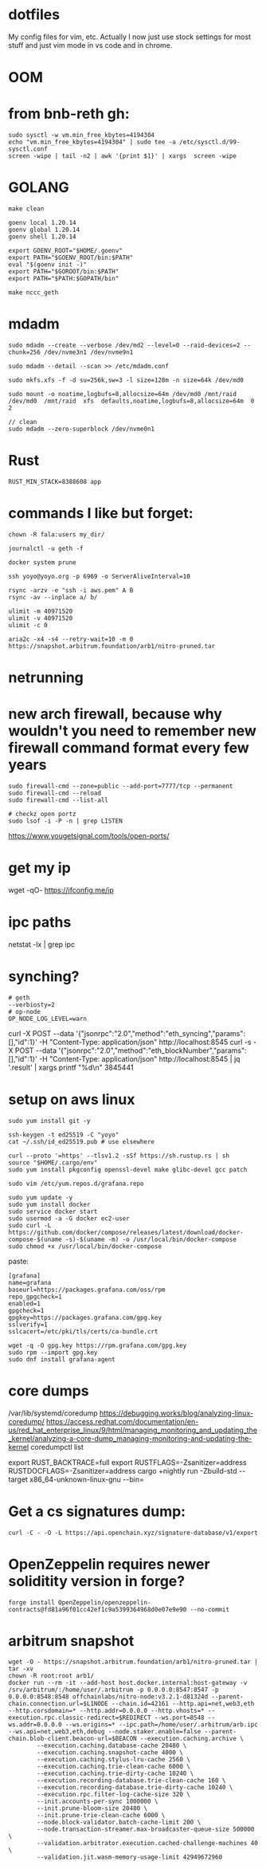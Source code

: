 # dotfiles
My config files for vim, etc. Actually I now just use stock settings for most stuff and just vim mode in vs code and in chrome.

# OOM
# from bnb-reth gh:
```
sudo sysctl -w vm.min_free_kbytes=4194304
echo "vm.min_free_kbytes=4194304" | sudo tee -a /etc/sysctl.d/99-sysctl.conf
screen -wipe | tail -n2 | awk '{print $1}' | xargs  screen -wipe 
```

# GOLANG
```
make clean

goenv local 1.20.14
goenv global 1.20.14
goenv shell 1.20.14

export GOENV_ROOT="$HOME/.goenv"
export PATH="$GOENV_ROOT/bin:$PATH"
eval "$(goenv init -)"
export PATH="$GOROOT/bin:$PATH"
export PATH="$PATH:$GOPATH/bin"

make nccc_geth
```

# mdadm

```
sudo mdadm --create --verbose /dev/md2 --level=0 --raid-devices=2 --chunk=256 /dev/nvme3n1 /dev/nvme9n1

sudo mdadm --detail --scan >> /etc/mdadm.conf

sudo mkfs.xfs -f -d su=256k,sw=3 -l size=128m -n size=64k /dev/md0

sudo mount -o noatime,logbufs=8,allocsize=64m /dev/md0 /mnt/raid
/dev/md0  /mnt/raid  xfs  defaults,noatime,logbufs=8,allocsize=64m  0  2

// clean
sudo mdadm --zero-superblock /dev/nvme0n1
```

# Rust
```
RUST_MIN_STACK=8388608 app
```
# commands I like but forget:
```
chown -R fala:users my_dir/

journalctl -u geth -f

docker system prune

ssh yoyo@yoyo.org -p 6969 -o ServerAliveInterval=10

rsync -arzv -e "ssh -i aws.pem" A B
rsync -av --inplace a/ b/

ulimit -m 40971520
ulimit -v 40971520
ulimit -c 0

aria2c -x4 -s4 --retry-wait=10 -m 0 https://snapshot.arbitrum.foundation/arb1/nitro-pruned.tar
```

# netrunning
# new arch firewall, because why wouldn't you need to remember new firewall command format every few years
```
sudo firewall-cmd --zone=public --add-port=7777/tcp --permanent
sudo firewall-cmd --reload
sudo firewall-cmd --list-all

# checkz open portz
sudo lsof -i -P -n | grep LISTEN
```
https://www.yougetsignal.com/tools/open-ports/

# get my ip
wget -qO- https://ifconfig.me/ip

# ipc paths
netstat -lx | grep ipc

# synching?
```
# geth
--verbiosty=2
# op-node
OP_NODE_LOG_LEVEL=warn
```

curl -X POST --data '{"jsonrpc":"2.0","method":"eth_syncing","params":[],"id":1}' -H "Content-Type: application/json" http://localhost:8545
curl -s -X POST --data '{"jsonrpc":"2.0","method":"eth_blockNumber","params":[],"id":1}' -H "Content-Type: application/json" http://localhost:8545 | jq '.result' | xargs printf "%d\n"
3845441


# setup on aws linux
```
sudo yum install git -y

ssh-keygen -t ed25519 -C "yoyo"
cat ~/.ssh/id_ed25519.pub # use elsewhere

curl --proto '=https' --tlsv1.2 -sSf https://sh.rustup.rs | sh
source "$HOME/.cargo/env"
sudo yum install pkgconfig openssl-devel make glibc-devel gcc patch

sudo vim /etc/yum.repos.d/grafana.repo

sudo yum update -y 
sudo yum install docker 
sudo service docker start 
sudo usermod -a -G docker ec2-user
sudo curl -L https://github.com/docker/compose/releases/latest/download/docker-compose-$(uname -s)-$(uname -m) -o /usr/local/bin/docker-compose
sudo chmod +x /usr/local/bin/docker-compose
```
paste:
```
[grafana]
name=grafana
baseurl=https://packages.grafana.com/oss/rpm
repo_gpgcheck=1
enabled=1
gpgcheck=1
gpgkey=https://packages.grafana.com/gpg.key
sslverify=1
sslcacert=/etc/pki/tls/certs/ca-bundle.crt
```
```
wget -q -O gpg.key https://rpm.grafana.com/gpg.key
sudo rpm --import gpg.key
sudo dnf install grafana-agent
```
# core dumps 
/var/lib/systemd/coredump 
https://debugging.works/blog/analyzing-linux-coredump/ 
https://access.redhat.com/documentation/en-us/red_hat_enterprise_linux/9/html/managing_monitoring_and_updating_the_kernel/analyzing-a-core-dump_managing-monitoring-and-updating-the-kernel
coredumpctl list

export RUST_BACKTRACE=full
export RUSTFLAGS=-Zsanitizer=address RUSTDOCFLAGS=-Zsanitizer=address
cargo +nightly run -Zbuild-std  --target x86_64-unknown-linux-gnu --bin=

# Get a cs signatures dump:
```
curl -C - -O -L https://api.openchain.xyz/signature-database/v1/export
```

# OpenZeppelin requires newer soliditity version in forge?
```
forge install OpenZeppelin/openzeppelin-contracts@fd81a96f01cc42ef1c9a5399364968d0e07e9e90 --no-commit 
```

# arbitrum snapshot
```
wget -O - https://snapshot.arbitrum.foundation/arb1/nitro-pruned.tar | tar -xv
chown -R root:root arb1/
docker run --rm -it --add-host host.docker.internal:host-gateway -v /srv/arbitrum/:/home/user/.arbitrum -p 0.0.0.0:8547:8547 -p 0.0.0.0:8548:8548 offchainlabs/nitro-node:v3.2.1-d81324d --parent-chain.connection.url=$L1NODE --chain.id=42161 --http.api=net,web3,eth --http.corsdomain=* --http.addr=0.0.0.0 --http.vhosts=* --execution.rpc.classic-redirect=$REDIRECT --ws.port=8548 --ws.addr=0.0.0.0 --ws.origins=* --ipc.path=/home/user/.arbitrum/arb.ipc --ws.api=net,web3,eth,debug --node.staker.enable=false --parent-chain.blob-client.beacon-url=$BEACON --execution.caching.archive \
        --execution.caching.database-cache 20480 \
        --execution.caching.snapshot-cache 4000 \
        --execution.caching.stylus-lru-cache 2560 \
        --execution.caching.trie-clean-cache 6000 \
        --execution.caching.trie-dirty-cache 10240 \
        --execution.recording-database.trie-clean-cache 160 \
        --execution.recording-database.trie-dirty-cache 10240 \
        --execution.rpc.filter-log-cache-size 320 \
        --init.accounts-per-sync 1000000 \
        --init.prune-bloom-size 20480 \
        --init.prune-trie-clean-cache 6000 \
        --node.block-validator.batch-cache-limit 200 \
        --node.transaction-streamer.max-broadcaster-queue-size 500000 \
        --validation.arbitrator.execution.cached-challenge-machines 40 \
        --validation.jit.wasm-memory-usage-limit 42949672960
```

